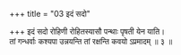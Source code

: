 +++
title = "03 इदं सदो"

+++
इदं सदो रोहिणी रोहितस्यासौ पन्थाः पृषती येन याति।  
तां गन्धर्वाः कश्यपा उन्नयन्ति तां रक्षन्ति कवयो ऽप्रमादम् ॥ ३ ॥